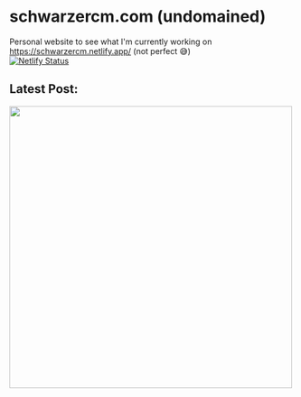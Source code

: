 # schwarzercm.com (undomained)
Personal website to see what I'm currently working on
https://schwarzercm.netlify.app/ (not perfect 😅)
<br>
[![Netlify Status](https://api.netlify.com/api/v1/badges/3ca406d0-58e7-44d2-a081-a8e4c9f33ebd/deploy-status)](https://app.netlify.com/sites/schwarzercm/deploys)
<br>
## Latest Post:
<img id = "post" src="https://github.com/schwarzercm/schwarzer-site/blob/master/img/PrimalConnection.png" width = "500 * 1.6180339887498948482"/>

